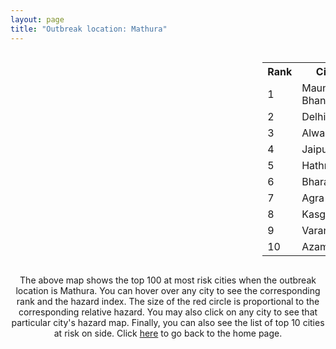```yaml
---
layout: page
title: "Outbreak location: Mathura"
---
```

<div style="width: 100%; overflow: auto;">
<div style="width: 75%; float: left;">
<div id="mapid">
<script src="https://buda-magenta.github.io/hazard_map/load_map.js"></script>

<script>
var marker_outbreak = L.marker([27.633333, 77.583333],{"autoPan": true}).addTo(map); marker_outbreak.bindTooltip("Mathura").openTooltip();

var circle_1 = L.circle([25.954628, 83.647350], {"pane": "markerPane", "color": "red", "fill": true, "fillOpacity": 0.2, "fillRule": "evenodd", "lineCap": "round", "lineJoin": "round", "opacity": 1.0, "radius": 55705, "stroke": true, "weight": 3}).addTo(map);
circle_1.bindTooltip("Maunath Bhanjan<br>rank: 1<br>hazard index: 0.055706")
circle_1.bindPopup('<a href="https://buda-magenta.github.io/hazard_map/Maunath_Bhanjan">Maunath Bhanjan</a>')

var circle_2 = L.circle([28.651718, 77.221939], {"pane": "markerPane", "color": "red", "fill": true, "fillOpacity": 0.2, "fillRule": "evenodd", "lineCap": "round", "lineJoin": "round", "opacity": 1.0, "radius": 42150, "stroke": true, "weight": 3}).addTo(map);
circle_2.bindTooltip("Delhi<br>rank: 2<br>hazard index: 0.042151")
circle_2.bindPopup('<a href="https://buda-magenta.github.io/hazard_map/Delhi">Delhi</a>')

var circle_3 = L.circle([27.639077, 76.614452], {"pane": "markerPane", "color": "red", "fill": true, "fillOpacity": 0.2, "fillRule": "evenodd", "lineCap": "round", "lineJoin": "round", "opacity": 1.0, "radius": 37798, "stroke": true, "weight": 3}).addTo(map);
circle_3.bindTooltip("Alwar<br>rank: 3<br>hazard index: 0.037798")
circle_3.bindPopup('<a href="https://buda-magenta.github.io/hazard_map/Alwar">Alwar</a>')

var circle_4 = L.circle([26.915458, 75.818982], {"pane": "markerPane", "color": "red", "fill": true, "fillOpacity": 0.2, "fillRule": "evenodd", "lineCap": "round", "lineJoin": "round", "opacity": 1.0, "radius": 27299, "stroke": true, "weight": 3}).addTo(map);
circle_4.bindTooltip("Jaipur<br>rank: 4<br>hazard index: 0.027299")
circle_4.bindPopup('<a href="https://buda-magenta.github.io/hazard_map/Jaipur">Jaipur</a>')

var circle_5 = L.circle([27.573243, 78.111739], {"pane": "markerPane", "color": "red", "fill": true, "fillOpacity": 0.2, "fillRule": "evenodd", "lineCap": "round", "lineJoin": "round", "opacity": 1.0, "radius": 24820, "stroke": true, "weight": 3}).addTo(map);
circle_5.bindTooltip("Hathras<br>rank: 5<br>hazard index: 0.024821")
circle_5.bindPopup('<a href="https://buda-magenta.github.io/hazard_map/Hathras">Hathras</a>')

var circle_6 = L.circle([27.265212, 77.369126], {"pane": "markerPane", "color": "red", "fill": true, "fillOpacity": 0.2, "fillRule": "evenodd", "lineCap": "round", "lineJoin": "round", "opacity": 1.0, "radius": 18912, "stroke": true, "weight": 3}).addTo(map);
circle_6.bindTooltip("Bharatpur<br>rank: 6<br>hazard index: 0.018912")
circle_6.bindPopup('<a href="https://buda-magenta.github.io/hazard_map/Bharatpur">Bharatpur</a>')

var circle_7 = L.circle([27.175255, 78.009816], {"pane": "markerPane", "color": "red", "fill": true, "fillOpacity": 0.2, "fillRule": "evenodd", "lineCap": "round", "lineJoin": "round", "opacity": 1.0, "radius": 18634, "stroke": true, "weight": 3}).addTo(map);
circle_7.bindTooltip("Agra<br>rank: 7<br>hazard index: 0.018635")
circle_7.bindPopup('<a href="https://buda-magenta.github.io/hazard_map/Agra">Agra</a>')

var circle_8 = L.circle([27.883846, 78.634890], {"pane": "markerPane", "color": "red", "fill": true, "fillOpacity": 0.2, "fillRule": "evenodd", "lineCap": "round", "lineJoin": "round", "opacity": 1.0, "radius": 18283, "stroke": true, "weight": 3}).addTo(map);
circle_8.bindTooltip("Kasganj<br>rank: 8<br>hazard index: 0.018284")
circle_8.bindPopup('<a href="https://buda-magenta.github.io/hazard_map/Kasganj">Kasganj</a>')

var circle_9 = L.circle([25.335649, 83.007629], {"pane": "markerPane", "color": "red", "fill": true, "fillOpacity": 0.2, "fillRule": "evenodd", "lineCap": "round", "lineJoin": "round", "opacity": 1.0, "radius": 10780, "stroke": true, "weight": 3}).addTo(map);
circle_9.bindTooltip("Varanasi<br>rank: 9<br>hazard index: 0.010780")
circle_9.bindPopup('<a href="https://buda-magenta.github.io/hazard_map/Varanasi">Varanasi</a>')

var circle_10 = L.circle([26.022697, 83.028873], {"pane": "markerPane", "color": "red", "fill": true, "fillOpacity": 0.2, "fillRule": "evenodd", "lineCap": "round", "lineJoin": "round", "opacity": 1.0, "radius": 9872, "stroke": true, "weight": 3}).addTo(map);
circle_10.bindTooltip("Azamgarh<br>rank: 10<br>hazard index: 0.009873")
circle_10.bindPopup('<a href="https://buda-magenta.github.io/hazard_map/Azamgarh">Azamgarh</a>')

var circle_11 = L.circle([26.460914, 80.321759], {"pane": "markerPane", "color": "red", "fill": true, "fillOpacity": 0.2, "fillRule": "evenodd", "lineCap": "round", "lineJoin": "round", "opacity": 1.0, "radius": 8553, "stroke": true, "weight": 3}).addTo(map);
circle_11.bindTooltip("Kanpur<br>rank: 11<br>hazard index: 0.008554")
circle_11.bindPopup('<a href="https://buda-magenta.github.io/hazard_map/Kanpur">Kanpur</a>')

var circle_12 = L.circle([25.196826, 76.000893], {"pane": "markerPane", "color": "red", "fill": true, "fillOpacity": 0.2, "fillRule": "evenodd", "lineCap": "round", "lineJoin": "round", "opacity": 1.0, "radius": 7254, "stroke": true, "weight": 3}).addTo(map);
circle_12.bindTooltip("Kota<br>rank: 12<br>hazard index: 0.007255")
circle_12.bindPopup('<a href="https://buda-magenta.github.io/hazard_map/Kota">Kota</a>')

var circle_13 = L.circle([26.671329, 83.364583], {"pane": "markerPane", "color": "red", "fill": true, "fillOpacity": 0.2, "fillRule": "evenodd", "lineCap": "round", "lineJoin": "round", "opacity": 1.0, "radius": 6618, "stroke": true, "weight": 3}).addTo(map);
circle_13.bindTooltip("Gorakhpur<br>rank: 13<br>hazard index: 0.006618")
circle_13.bindPopup('<a href="https://buda-magenta.github.io/hazard_map/Gorakhpur">Gorakhpur</a>')

var circle_14 = L.circle([28.793170, 76.139128], {"pane": "markerPane", "color": "red", "fill": true, "fillOpacity": 0.2, "fillRule": "evenodd", "lineCap": "round", "lineJoin": "round", "opacity": 1.0, "radius": 6266, "stroke": true, "weight": 3}).addTo(map);
circle_14.bindTooltip("Bhiwani<br>rank: 14<br>hazard index: 0.006267")
circle_14.bindPopup('<a href="https://buda-magenta.github.io/hazard_map/Bhiwani">Bhiwani</a>')

var circle_15 = L.circle([25.531031, 78.652689], {"pane": "markerPane", "color": "red", "fill": true, "fillOpacity": 0.2, "fillRule": "evenodd", "lineCap": "round", "lineJoin": "round", "opacity": 1.0, "radius": 6087, "stroke": true, "weight": 3}).addTo(map);
circle_15.bindTooltip("Jhansi<br>rank: 15<br>hazard index: 0.006087")
circle_15.bindPopup('<a href="https://buda-magenta.github.io/hazard_map/Jhansi">Jhansi</a>')

var circle_16 = L.circle([28.195647, 76.616518], {"pane": "markerPane", "color": "red", "fill": true, "fillOpacity": 0.2, "fillRule": "evenodd", "lineCap": "round", "lineJoin": "round", "opacity": 1.0, "radius": 4520, "stroke": true, "weight": 3}).addTo(map);
circle_16.bindTooltip("Rewari<br>rank: 16<br>hazard index: 0.004520")
circle_16.bindPopup('<a href="https://buda-magenta.github.io/hazard_map/Rewari">Rewari</a>')

var circle_17 = L.circle([26.838100, 80.934600], {"pane": "markerPane", "color": "red", "fill": true, "fillOpacity": 0.2, "fillRule": "evenodd", "lineCap": "round", "lineJoin": "round", "opacity": 1.0, "radius": 3808, "stroke": true, "weight": 3}).addTo(map);
circle_17.bindTooltip("Lucknow<br>rank: 17<br>hazard index: 0.003809")
circle_17.bindPopup('<a href="https://buda-magenta.github.io/hazard_map/Lucknow">Lucknow</a>')

var circle_18 = L.circle([28.402979, 77.310384], {"pane": "markerPane", "color": "red", "fill": true, "fillOpacity": 0.2, "fillRule": "evenodd", "lineCap": "round", "lineJoin": "round", "opacity": 1.0, "radius": 3780, "stroke": true, "weight": 3}).addTo(map);
circle_18.bindTooltip("Faridabad<br>rank: 18<br>hazard index: 0.003780")
circle_18.bindPopup('<a href="https://buda-magenta.github.io/hazard_map/Faridabad">Faridabad</a>')

var circle_19 = L.circle([26.203725, 78.157363], {"pane": "markerPane", "color": "red", "fill": true, "fillOpacity": 0.2, "fillRule": "evenodd", "lineCap": "round", "lineJoin": "round", "opacity": 1.0, "radius": 3441, "stroke": true, "weight": 3}).addTo(map);
circle_19.bindTooltip("Gwalior<br>rank: 19<br>hazard index: 0.003441")
circle_19.bindPopup('<a href="https://buda-magenta.github.io/hazard_map/Gwalior">Gwalior</a>')

var circle_20 = L.circle([26.732501, 77.036312], {"pane": "markerPane", "color": "red", "fill": true, "fillOpacity": 0.2, "fillRule": "evenodd", "lineCap": "round", "lineJoin": "round", "opacity": 1.0, "radius": 3439, "stroke": true, "weight": 3}).addTo(map);
circle_20.bindTooltip("Hindaun<br>rank: 20<br>hazard index: 0.003440")
circle_20.bindPopup('<a href="https://buda-magenta.github.io/hazard_map/Hindaun">Hindaun</a>')

var circle_21 = L.circle([26.229141, 76.304533], {"pane": "markerPane", "color": "red", "fill": true, "fillOpacity": 0.2, "fillRule": "evenodd", "lineCap": "round", "lineJoin": "round", "opacity": 1.0, "radius": 3417, "stroke": true, "weight": 3}).addTo(map);
circle_21.bindTooltip("Sawai Madhopur<br>rank: 21<br>hazard index: 0.003418")
circle_21.bindPopup('<a href="https://buda-magenta.github.io/hazard_map/Sawai_Madhopur">Sawai Madhopur</a>')

var circle_22 = L.circle([19.794750, 75.077922], {"pane": "markerPane", "color": "red", "fill": true, "fillOpacity": 0.2, "fillRule": "evenodd", "lineCap": "round", "lineJoin": "round", "opacity": 1.0, "radius": 3329, "stroke": true, "weight": 3}).addTo(map);
circle_22.bindTooltip("Gangapur<br>rank: 22<br>hazard index: 0.003330")
circle_22.bindPopup('<a href="https://buda-magenta.github.io/hazard_map/Gangapur">Gangapur</a>')

var circle_23 = L.circle([29.000653, 77.768229], {"pane": "markerPane", "color": "red", "fill": true, "fillOpacity": 0.2, "fillRule": "evenodd", "lineCap": "round", "lineJoin": "round", "opacity": 1.0, "radius": 2992, "stroke": true, "weight": 3}).addTo(map);
circle_23.bindTooltip("Meerut<br>rank: 23<br>hazard index: 0.002993")
circle_23.bindPopup('<a href="https://buda-magenta.github.io/hazard_map/Meerut">Meerut</a>')

var circle_24 = L.circle([25.877933, 84.119959], {"pane": "markerPane", "color": "red", "fill": true, "fillOpacity": 0.2, "fillRule": "evenodd", "lineCap": "round", "lineJoin": "round", "opacity": 1.0, "radius": 2805, "stroke": true, "weight": 3}).addTo(map);
circle_24.bindTooltip("Ballia<br>rank: 24<br>hazard index: 0.002806")
circle_24.bindPopup('<a href="https://buda-magenta.github.io/hazard_map/Ballia">Ballia</a>')

var circle_25 = L.circle([25.773344, 84.784977], {"pane": "markerPane", "color": "red", "fill": true, "fillOpacity": 0.2, "fillRule": "evenodd", "lineCap": "round", "lineJoin": "round", "opacity": 1.0, "radius": 2626, "stroke": true, "weight": 3}).addTo(map);
circle_25.bindTooltip("Chapra<br>rank: 25<br>hazard index: 0.002627")
circle_25.bindPopup('<a href="https://buda-magenta.github.io/hazard_map/Chapra">Chapra</a>')

var circle_26 = L.circle([27.437194, 79.489129], {"pane": "markerPane", "color": "red", "fill": true, "fillOpacity": 0.2, "fillRule": "evenodd", "lineCap": "round", "lineJoin": "round", "opacity": 1.0, "radius": 2196, "stroke": true, "weight": 3}).addTo(map);
circle_26.bindTooltip("Farrukhabad<br>rank: 26<br>hazard index: 0.002196")
circle_26.bindPopup('<a href="https://buda-magenta.github.io/hazard_map/Farrukhabad">Farrukhabad</a>')

var circle_27 = L.circle([28.863842, 78.805778], {"pane": "markerPane", "color": "red", "fill": true, "fillOpacity": 0.2, "fillRule": "evenodd", "lineCap": "round", "lineJoin": "round", "opacity": 1.0, "radius": 1898, "stroke": true, "weight": 3}).addTo(map);
circle_27.bindTooltip("Moradabad<br>rank: 27<br>hazard index: 0.001899")
circle_27.bindPopup('<a href="https://buda-magenta.github.io/hazard_map/Moradabad">Moradabad</a>')

var circle_28 = L.circle([28.428262, 77.002700], {"pane": "markerPane", "color": "red", "fill": true, "fillOpacity": 0.2, "fillRule": "evenodd", "lineCap": "round", "lineJoin": "round", "opacity": 1.0, "radius": 1868, "stroke": true, "weight": 3}).addTo(map);
circle_28.bindTooltip("Gurgaon<br>rank: 28<br>hazard index: 0.001868")
circle_28.bindPopup('<a href="https://buda-magenta.github.io/hazard_map/Gurgaon">Gurgaon</a>')

var circle_29 = L.circle([27.876990, 78.137290], {"pane": "markerPane", "color": "red", "fill": true, "fillOpacity": 0.2, "fillRule": "evenodd", "lineCap": "round", "lineJoin": "round", "opacity": 1.0, "radius": 1859, "stroke": true, "weight": 3}).addTo(map);
circle_29.bindTooltip("Aligarh<br>rank: 29<br>hazard index: 0.001859")
circle_29.bindPopup('<a href="https://buda-magenta.github.io/hazard_map/Aligarh">Aligarh</a>')

var circle_30 = L.circle([19.075990, 72.877393], {"pane": "markerPane", "color": "red", "fill": true, "fillOpacity": 0.2, "fillRule": "evenodd", "lineCap": "round", "lineJoin": "round", "opacity": 1.0, "radius": 1549, "stroke": true, "weight": 3}).addTo(map);
circle_30.bindTooltip("Mumbai<br>rank: 30<br>hazard index: 0.001549")
circle_30.bindPopup('<a href="https://buda-magenta.github.io/hazard_map/Mumbai">Mumbai</a>')

var circle_31 = L.circle([28.570784, 77.327107], {"pane": "markerPane", "color": "red", "fill": true, "fillOpacity": 0.2, "fillRule": "evenodd", "lineCap": "round", "lineJoin": "round", "opacity": 1.0, "radius": 1368, "stroke": true, "weight": 3}).addTo(map);
circle_31.bindTooltip("Noida<br>rank: 31<br>hazard index: 0.001369")
circle_31.bindPopup('<a href="https://buda-magenta.github.io/hazard_map/Noida">Noida</a>')

var circle_32 = L.circle([27.177366, 78.389912], {"pane": "markerPane", "color": "red", "fill": true, "fillOpacity": 0.2, "fillRule": "evenodd", "lineCap": "round", "lineJoin": "round", "opacity": 1.0, "radius": 1303, "stroke": true, "weight": 3}).addTo(map);
circle_32.bindTooltip("Firozabad<br>rank: 32<br>hazard index: 0.001304")
circle_32.bindPopup('<a href="https://buda-magenta.github.io/hazard_map/Firozabad">Firozabad</a>')

var circle_33 = L.circle([26.423847, 83.762732], {"pane": "markerPane", "color": "red", "fill": true, "fillOpacity": 0.2, "fillRule": "evenodd", "lineCap": "round", "lineJoin": "round", "opacity": 1.0, "radius": 1271, "stroke": true, "weight": 3}).addTo(map);
circle_33.bindTooltip("Deoria<br>rank: 33<br>hazard index: 0.001271")
circle_33.bindPopup('<a href="https://buda-magenta.github.io/hazard_map/Deoria">Deoria</a>')

var circle_34 = L.circle([26.469100, 74.639000], {"pane": "markerPane", "color": "red", "fill": true, "fillOpacity": 0.2, "fillRule": "evenodd", "lineCap": "round", "lineJoin": "round", "opacity": 1.0, "radius": 1255, "stroke": true, "weight": 3}).addTo(map);
circle_34.bindTooltip("Ajmer<br>rank: 34<br>hazard index: 0.001255")
circle_34.bindPopup('<a href="https://buda-magenta.github.io/hazard_map/Ajmer">Ajmer</a>')

var circle_35 = L.circle([22.720362, 75.868200], {"pane": "markerPane", "color": "red", "fill": true, "fillOpacity": 0.2, "fillRule": "evenodd", "lineCap": "round", "lineJoin": "round", "opacity": 1.0, "radius": 1241, "stroke": true, "weight": 3}).addTo(map);
circle_35.bindTooltip("Indore<br>rank: 35<br>hazard index: 0.001242")
circle_35.bindPopup('<a href="https://buda-magenta.github.io/hazard_map/Indore">Indore</a>')

var circle_36 = L.circle([28.733400, 77.298600], {"pane": "markerPane", "color": "red", "fill": true, "fillOpacity": 0.2, "fillRule": "evenodd", "lineCap": "round", "lineJoin": "round", "opacity": 1.0, "radius": 1091, "stroke": true, "weight": 3}).addTo(map);
circle_36.bindTooltip("Loni<br>rank: 36<br>hazard index: 0.001092")
circle_36.bindPopup('<a href="https://buda-magenta.github.io/hazard_map/Loni">Loni</a>')

var circle_37 = L.circle([28.457876, 79.405571], {"pane": "markerPane", "color": "red", "fill": true, "fillOpacity": 0.2, "fillRule": "evenodd", "lineCap": "round", "lineJoin": "round", "opacity": 1.0, "radius": 1055, "stroke": true, "weight": 3}).addTo(map);
circle_37.bindTooltip("Bareilly<br>rank: 37<br>hazard index: 0.001055")
circle_37.bindPopup('<a href="https://buda-magenta.github.io/hazard_map/Bareilly">Bareilly</a>')

var circle_38 = L.circle([23.258486, 77.401989], {"pane": "markerPane", "color": "red", "fill": true, "fillOpacity": 0.2, "fillRule": "evenodd", "lineCap": "round", "lineJoin": "round", "opacity": 1.0, "radius": 862, "stroke": true, "weight": 3}).addTo(map);
circle_38.bindTooltip("Bhopal<br>rank: 38<br>hazard index: 0.000863")
circle_38.bindPopup('<a href="https://buda-magenta.github.io/hazard_map/Bhopal">Bhopal</a>')

var circle_39 = L.circle([26.166667, 77.500000], {"pane": "markerPane", "color": "red", "fill": true, "fillOpacity": 0.2, "fillRule": "evenodd", "lineCap": "round", "lineJoin": "round", "opacity": 1.0, "radius": 858, "stroke": true, "weight": 3}).addTo(map);
circle_39.bindTooltip("Morena<br>rank: 39<br>hazard index: 0.000859")
circle_39.bindPopup('<a href="https://buda-magenta.github.io/hazard_map/Morena">Morena</a>')

var circle_40 = L.circle([26.296772, 73.035143], {"pane": "markerPane", "color": "red", "fill": true, "fillOpacity": 0.2, "fillRule": "evenodd", "lineCap": "round", "lineJoin": "round", "opacity": 1.0, "radius": 838, "stroke": true, "weight": 3}).addTo(map);
circle_40.bindTooltip("Jodhpur<br>rank: 40<br>hazard index: 0.000839")
circle_40.bindPopup('<a href="https://buda-magenta.github.io/hazard_map/Jodhpur">Jodhpur</a>')

var circle_41 = L.circle([28.901090, 76.580194], {"pane": "markerPane", "color": "red", "fill": true, "fillOpacity": 0.2, "fillRule": "evenodd", "lineCap": "round", "lineJoin": "round", "opacity": 1.0, "radius": 835, "stroke": true, "weight": 3}).addTo(map);
circle_41.bindTooltip("Rohtak<br>rank: 41<br>hazard index: 0.000835")
circle_41.bindPopup('<a href="https://buda-magenta.github.io/hazard_map/Rohtak">Rohtak</a>')

var circle_42 = L.circle([26.718324, 79.090254], {"pane": "markerPane", "color": "red", "fill": true, "fillOpacity": 0.2, "fillRule": "evenodd", "lineCap": "round", "lineJoin": "round", "opacity": 1.0, "radius": 817, "stroke": true, "weight": 3}).addTo(map);
circle_42.bindTooltip("Etawah<br>rank: 42<br>hazard index: 0.000817")
circle_42.bindPopup('<a href="https://buda-magenta.github.io/hazard_map/Etawah">Etawah</a>')

var circle_43 = L.circle([26.500000, 78.750000], {"pane": "markerPane", "color": "red", "fill": true, "fillOpacity": 0.2, "fillRule": "evenodd", "lineCap": "round", "lineJoin": "round", "opacity": 1.0, "radius": 794, "stroke": true, "weight": 3}).addTo(map);
circle_43.bindTooltip("Bhind<br>rank: 43<br>hazard index: 0.000794")
circle_43.bindPopup('<a href="https://buda-magenta.github.io/hazard_map/Bhind">Bhind</a>')

var circle_44 = L.circle([29.003314, 77.016732], {"pane": "markerPane", "color": "red", "fill": true, "fillOpacity": 0.2, "fillRule": "evenodd", "lineCap": "round", "lineJoin": "round", "opacity": 1.0, "radius": 667, "stroke": true, "weight": 3}).addTo(map);
circle_44.bindTooltip("Sonipat<br>rank: 44<br>hazard index: 0.000667")
circle_44.bindPopup('<a href="https://buda-magenta.github.io/hazard_map/Sonipat">Sonipat</a>')

var circle_45 = L.circle([22.541418, 88.357691], {"pane": "markerPane", "color": "red", "fill": true, "fillOpacity": 0.2, "fillRule": "evenodd", "lineCap": "round", "lineJoin": "round", "opacity": 1.0, "radius": 612, "stroke": true, "weight": 3}).addTo(map);
circle_45.bindTooltip("Kolkata<br>rank: 45<br>hazard index: 0.000612")
circle_45.bindPopup('<a href="https://buda-magenta.github.io/hazard_map/Kolkata">Kolkata</a>')

var circle_46 = L.circle([28.740613, 77.835426], {"pane": "markerPane", "color": "red", "fill": true, "fillOpacity": 0.2, "fillRule": "evenodd", "lineCap": "round", "lineJoin": "round", "opacity": 1.0, "radius": 563, "stroke": true, "weight": 3}).addTo(map);
circle_46.bindTooltip("Hapur<br>rank: 46<br>hazard index: 0.000564")
circle_46.bindPopup('<a href="https://buda-magenta.github.io/hazard_map/Hapur">Hapur</a>')

var circle_47 = L.circle([28.068312, 79.046073], {"pane": "markerPane", "color": "red", "fill": true, "fillOpacity": 0.2, "fillRule": "evenodd", "lineCap": "round", "lineJoin": "round", "opacity": 1.0, "radius": 552, "stroke": true, "weight": 3}).addTo(map);
circle_47.bindTooltip("Budaun<br>rank: 47<br>hazard index: 0.000553")
circle_47.bindPopup('<a href="https://buda-magenta.github.io/hazard_map/Budaun">Budaun</a>')

var circle_48 = L.circle([26.653396, 77.624206], {"pane": "markerPane", "color": "red", "fill": true, "fillOpacity": 0.2, "fillRule": "evenodd", "lineCap": "round", "lineJoin": "round", "opacity": 1.0, "radius": 542, "stroke": true, "weight": 3}).addTo(map);
circle_48.bindTooltip("Dhaulpur<br>rank: 48<br>hazard index: 0.000542")
circle_48.bindPopup('<a href="https://buda-magenta.github.io/hazard_map/Dhaulpur">Dhaulpur</a>')

var circle_49 = L.circle([25.438130, 81.833800], {"pane": "markerPane", "color": "red", "fill": true, "fillOpacity": 0.2, "fillRule": "evenodd", "lineCap": "round", "lineJoin": "round", "opacity": 1.0, "radius": 532, "stroke": true, "weight": 3}).addTo(map);
circle_49.bindTooltip("Allahabad<br>rank: 49<br>hazard index: 0.000532")
circle_49.bindPopup('<a href="https://buda-magenta.github.io/hazard_map/Allahabad">Allahabad</a>')

var circle_50 = L.circle([25.609324, 85.123525], {"pane": "markerPane", "color": "red", "fill": true, "fillOpacity": 0.2, "fillRule": "evenodd", "lineCap": "round", "lineJoin": "round", "opacity": 1.0, "radius": 482, "stroke": true, "weight": 3}).addTo(map);
circle_50.bindTooltip("Patna<br>rank: 50<br>hazard index: 0.000483")
circle_50.bindPopup('<a href="https://buda-magenta.github.io/hazard_map/Patna">Patna</a>')

var circle_51 = L.circle([28.388861, 77.974798], {"pane": "markerPane", "color": "red", "fill": true, "fillOpacity": 0.2, "fillRule": "evenodd", "lineCap": "round", "lineJoin": "round", "opacity": 1.0, "radius": 481, "stroke": true, "weight": 3}).addTo(map);
circle_51.bindTooltip("Bulandshahr<br>rank: 51<br>hazard index: 0.000481")
circle_51.bindPopup('<a href="https://buda-magenta.github.io/hazard_map/Bulandshahr">Bulandshahr</a>')

var circle_52 = L.circle([23.021624, 72.579707], {"pane": "markerPane", "color": "red", "fill": true, "fillOpacity": 0.2, "fillRule": "evenodd", "lineCap": "round", "lineJoin": "round", "opacity": 1.0, "radius": 472, "stroke": true, "weight": 3}).addTo(map);
circle_52.bindTooltip("Ahmedabad<br>rank: 52<br>hazard index: 0.000473")
circle_52.bindPopup('<a href="https://buda-magenta.github.io/hazard_map/Ahmedabad">Ahmedabad</a>')

var circle_53 = L.circle([21.170200, 72.831100], {"pane": "markerPane", "color": "red", "fill": true, "fillOpacity": 0.2, "fillRule": "evenodd", "lineCap": "round", "lineJoin": "round", "opacity": 1.0, "radius": 466, "stroke": true, "weight": 3}).addTo(map);
circle_53.bindTooltip("Surat<br>rank: 53<br>hazard index: 0.000467")
circle_53.bindPopup('<a href="https://buda-magenta.github.io/hazard_map/Surat">Surat</a>')

var circle_54 = L.circle([28.618753, 78.550874], {"pane": "markerPane", "color": "red", "fill": true, "fillOpacity": 0.2, "fillRule": "evenodd", "lineCap": "round", "lineJoin": "round", "opacity": 1.0, "radius": 466, "stroke": true, "weight": 3}).addTo(map);
circle_54.bindTooltip("Sambhal<br>rank: 54<br>hazard index: 0.000467")
circle_54.bindPopup('<a href="https://buda-magenta.github.io/hazard_map/Sambhal">Sambhal</a>')

var circle_55 = L.circle([24.578721, 73.686257], {"pane": "markerPane", "color": "red", "fill": true, "fillOpacity": 0.2, "fillRule": "evenodd", "lineCap": "round", "lineJoin": "round", "opacity": 1.0, "radius": 456, "stroke": true, "weight": 3}).addTo(map);
circle_55.bindTooltip("Udaipur<br>rank: 55<br>hazard index: 0.000457")
circle_55.bindPopup('<a href="https://buda-magenta.github.io/hazard_map/Udaipur">Udaipur</a>')

var circle_56 = L.circle([28.660965, 76.834676], {"pane": "markerPane", "color": "red", "fill": true, "fillOpacity": 0.2, "fillRule": "evenodd", "lineCap": "round", "lineJoin": "round", "opacity": 1.0, "radius": 448, "stroke": true, "weight": 3}).addTo(map);
circle_56.bindTooltip("Bahadurgarh<br>rank: 56<br>hazard index: 0.000448")
circle_56.bindPopup('<a href="https://buda-magenta.github.io/hazard_map/Bahadurgarh">Bahadurgarh</a>')

var circle_57 = L.circle([28.753900, 77.399900], {"pane": "markerPane", "color": "red", "fill": true, "fillOpacity": 0.2, "fillRule": "evenodd", "lineCap": "round", "lineJoin": "round", "opacity": 1.0, "radius": 441, "stroke": true, "weight": 3}).addTo(map);
circle_57.bindTooltip("Khora<br>rank: 57<br>hazard index: 0.000442")
circle_57.bindPopup('<a href="https://buda-magenta.github.io/hazard_map/Khora">Khora</a>')

var circle_58 = L.circle([21.149813, 79.082056], {"pane": "markerPane", "color": "red", "fill": true, "fillOpacity": 0.2, "fillRule": "evenodd", "lineCap": "round", "lineJoin": "round", "opacity": 1.0, "radius": 417, "stroke": true, "weight": 3}).addTo(map);
circle_58.bindTooltip("Nagpur<br>rank: 58<br>hazard index: 0.000417")
circle_58.bindPopup('<a href="https://buda-magenta.github.io/hazard_map/Nagpur">Nagpur</a>')

var circle_59 = L.circle([28.923397, 78.488317], {"pane": "markerPane", "color": "red", "fill": true, "fillOpacity": 0.2, "fillRule": "evenodd", "lineCap": "round", "lineJoin": "round", "opacity": 1.0, "radius": 416, "stroke": true, "weight": 3}).addTo(map);
circle_59.bindTooltip("Amroha<br>rank: 59<br>hazard index: 0.000416")
circle_59.bindPopup('<a href="https://buda-magenta.github.io/hazard_map/Amroha">Amroha</a>')

var circle_60 = L.circle([27.036604, 78.651436], {"pane": "markerPane", "color": "red", "fill": true, "fillOpacity": 0.2, "fillRule": "evenodd", "lineCap": "round", "lineJoin": "round", "opacity": 1.0, "radius": 410, "stroke": true, "weight": 3}).addTo(map);
circle_60.bindTooltip("Shikohabad<br>rank: 60<br>hazard index: 0.000410")
circle_60.bindPopup('<a href="https://buda-magenta.github.io/hazard_map/Shikohabad">Shikohabad</a>')

var circle_61 = L.circle([30.909016, 75.851601], {"pane": "markerPane", "color": "red", "fill": true, "fillOpacity": 0.2, "fillRule": "evenodd", "lineCap": "round", "lineJoin": "round", "opacity": 1.0, "radius": 380, "stroke": true, "weight": 3}).addTo(map);
circle_61.bindTooltip("Ludhiana<br>rank: 61<br>hazard index: 0.000381")
circle_61.bindPopup('<a href="https://buda-magenta.github.io/hazard_map/Ludhiana">Ludhiana</a>')

var circle_62 = L.circle([12.979120, 77.591300], {"pane": "markerPane", "color": "red", "fill": true, "fillOpacity": 0.2, "fillRule": "evenodd", "lineCap": "round", "lineJoin": "round", "opacity": 1.0, "radius": 380, "stroke": true, "weight": 3}).addTo(map);
circle_62.bindTooltip("Bangalore<br>rank: 62<br>hazard index: 0.000381")
circle_62.bindPopup('<a href="https://buda-magenta.github.io/hazard_map/Bangalore">Bangalore</a>')

var circle_63 = L.circle([27.209822, 79.048137], {"pane": "markerPane", "color": "red", "fill": true, "fillOpacity": 0.2, "fillRule": "evenodd", "lineCap": "round", "lineJoin": "round", "opacity": 1.0, "radius": 367, "stroke": true, "weight": 3}).addTo(map);
circle_63.bindTooltip("Mainpuri<br>rank: 63<br>hazard index: 0.000368")
circle_63.bindPopup('<a href="https://buda-magenta.github.io/hazard_map/Mainpuri">Mainpuri</a>')

var circle_64 = L.circle([24.917151, 76.696403], {"pane": "markerPane", "color": "red", "fill": true, "fillOpacity": 0.2, "fillRule": "evenodd", "lineCap": "round", "lineJoin": "round", "opacity": 1.0, "radius": 347, "stroke": true, "weight": 3}).addTo(map);
circle_64.bindTooltip("Baran<br>rank: 64<br>hazard index: 0.000347")
circle_64.bindPopup('<a href="https://buda-magenta.github.io/hazard_map/Baran">Baran</a>')

var circle_65 = L.circle([28.176959, 77.373112], {"pane": "markerPane", "color": "red", "fill": true, "fillOpacity": 0.2, "fillRule": "evenodd", "lineCap": "round", "lineJoin": "round", "opacity": 1.0, "radius": 344, "stroke": true, "weight": 3}).addTo(map);
circle_65.bindTooltip("Palwal<br>rank: 65<br>hazard index: 0.000345")
circle_65.bindPopup('<a href="https://buda-magenta.github.io/hazard_map/Palwal">Palwal</a>')

var circle_66 = L.circle([28.015929, 73.317137], {"pane": "markerPane", "color": "red", "fill": true, "fillOpacity": 0.2, "fillRule": "evenodd", "lineCap": "round", "lineJoin": "round", "opacity": 1.0, "radius": 342, "stroke": true, "weight": 3}).addTo(map);
circle_66.bindTooltip("Bikaner<br>rank: 66<br>hazard index: 0.000342")
circle_66.bindPopup('<a href="https://buda-magenta.github.io/hazard_map/Bikaner">Bikaner</a>')

var circle_67 = L.circle([28.651718, 77.221939], {"pane": "markerPane", "color": "red", "fill": true, "fillOpacity": 0.2, "fillRule": "evenodd", "lineCap": "round", "lineJoin": "round", "opacity": 1.0, "radius": 327, "stroke": true, "weight": 3}).addTo(map);
circle_67.bindTooltip("Dehri<br>rank: 67<br>hazard index: 0.000327")
circle_67.bindPopup('<a href="https://buda-magenta.github.io/hazard_map/Dehri">Dehri</a>')

var circle_68 = L.circle([26.148658, 85.340013], {"pane": "markerPane", "color": "red", "fill": true, "fillOpacity": 0.2, "fillRule": "evenodd", "lineCap": "round", "lineJoin": "round", "opacity": 1.0, "radius": 314, "stroke": true, "weight": 3}).addTo(map);
circle_68.bindTooltip("Muzaffarpur<br>rank: 68<br>hazard index: 0.000315")
circle_68.bindPopup('<a href="https://buda-magenta.github.io/hazard_map/Muzaffarpur">Muzaffarpur</a>')

var circle_69 = L.circle([23.174597, 75.785142], {"pane": "markerPane", "color": "red", "fill": true, "fillOpacity": 0.2, "fillRule": "evenodd", "lineCap": "round", "lineJoin": "round", "opacity": 1.0, "radius": 302, "stroke": true, "weight": 3}).addTo(map);
circle_69.bindTooltip("Ujjain<br>rank: 69<br>hazard index: 0.000303")
circle_69.bindPopup('<a href="https://buda-magenta.github.io/hazard_map/Ujjain">Ujjain</a>')

var circle_70 = L.circle([25.488773, 74.699613], {"pane": "markerPane", "color": "red", "fill": true, "fillOpacity": 0.2, "fillRule": "evenodd", "lineCap": "round", "lineJoin": "round", "opacity": 1.0, "radius": 299, "stroke": true, "weight": 3}).addTo(map);
circle_70.bindTooltip("Bhilwara<br>rank: 70<br>hazard index: 0.000300")
circle_70.bindPopup('<a href="https://buda-magenta.github.io/hazard_map/Bhilwara">Bhilwara</a>')

var circle_71 = L.circle([28.826162, 77.541656], {"pane": "markerPane", "color": "red", "fill": true, "fillOpacity": 0.2, "fillRule": "evenodd", "lineCap": "round", "lineJoin": "round", "opacity": 1.0, "radius": 297, "stroke": true, "weight": 3}).addTo(map);
circle_71.bindTooltip("Modinagar<br>rank: 71<br>hazard index: 0.000298")
circle_71.bindPopup('<a href="https://buda-magenta.github.io/hazard_map/Modinagar">Modinagar</a>')

var circle_72 = L.circle([26.588559, 74.861097], {"pane": "markerPane", "color": "red", "fill": true, "fillOpacity": 0.2, "fillRule": "evenodd", "lineCap": "round", "lineJoin": "round", "opacity": 1.0, "radius": 295, "stroke": true, "weight": 3}).addTo(map);
circle_72.bindTooltip("Kishangarh<br>rank: 72<br>hazard index: 0.000296")
circle_72.bindPopup('<a href="https://buda-magenta.github.io/hazard_map/Kishangarh">Kishangarh</a>')

var circle_73 = L.circle([27.662826, 75.027926], {"pane": "markerPane", "color": "red", "fill": true, "fillOpacity": 0.2, "fillRule": "evenodd", "lineCap": "round", "lineJoin": "round", "opacity": 1.0, "radius": 292, "stroke": true, "weight": 3}).addTo(map);
circle_73.bindTooltip("Sikar<br>rank: 73<br>hazard index: 0.000292")
circle_73.bindPopup('<a href="https://buda-magenta.github.io/hazard_map/Sikar">Sikar</a>')

var circle_74 = L.circle([29.988077, 77.508130], {"pane": "markerPane", "color": "red", "fill": true, "fillOpacity": 0.2, "fillRule": "evenodd", "lineCap": "round", "lineJoin": "round", "opacity": 1.0, "radius": 283, "stroke": true, "weight": 3}).addTo(map);
circle_74.bindTooltip("Saharanpur<br>rank: 74<br>hazard index: 0.000283")
circle_74.bindPopup('<a href="https://buda-magenta.github.io/hazard_map/Saharanpur">Saharanpur</a>')

var circle_75 = L.circle([28.488378, 78.735249], {"pane": "markerPane", "color": "red", "fill": true, "fillOpacity": 0.2, "fillRule": "evenodd", "lineCap": "round", "lineJoin": "round", "opacity": 1.0, "radius": 272, "stroke": true, "weight": 3}).addTo(map);
circle_75.bindTooltip("Chandausi<br>rank: 75<br>hazard index: 0.000273")
circle_75.bindPopup('<a href="https://buda-magenta.github.io/hazard_map/Chandausi">Chandausi</a>')

var circle_76 = L.circle([27.059011, 84.206464], {"pane": "markerPane", "color": "red", "fill": true, "fillOpacity": 0.2, "fillRule": "evenodd", "lineCap": "round", "lineJoin": "round", "opacity": 1.0, "radius": 269, "stroke": true, "weight": 3}).addTo(map);
circle_76.bindTooltip("Bagaha<br>rank: 76<br>hazard index: 0.000270")
circle_76.bindPopup('<a href="https://buda-magenta.github.io/hazard_map/Bagaha">Bagaha</a>')

var circle_77 = L.circle([17.388786, 78.461065], {"pane": "markerPane", "color": "red", "fill": true, "fillOpacity": 0.2, "fillRule": "evenodd", "lineCap": "round", "lineJoin": "round", "opacity": 1.0, "radius": 266, "stroke": true, "weight": 3}).addTo(map);
circle_77.bindTooltip("Hyderabad<br>rank: 77<br>hazard index: 0.000266")
circle_77.bindPopup('<a href="https://buda-magenta.github.io/hazard_map/Hyderabad">Hyderabad</a>')

var circle_78 = L.circle([28.205907, 77.875714], {"pane": "markerPane", "color": "red", "fill": true, "fillOpacity": 0.2, "fillRule": "evenodd", "lineCap": "round", "lineJoin": "round", "opacity": 1.0, "radius": 253, "stroke": true, "weight": 3}).addTo(map);
circle_78.bindTooltip("Khurja<br>rank: 78<br>hazard index: 0.000253")
circle_78.bindPopup('<a href="https://buda-magenta.github.io/hazard_map/Khurja">Khurja</a>')

var circle_79 = L.circle([29.154148, 77.305954], {"pane": "markerPane", "color": "red", "fill": true, "fillOpacity": 0.2, "fillRule": "evenodd", "lineCap": "round", "lineJoin": "round", "opacity": 1.0, "radius": 251, "stroke": true, "weight": 3}).addTo(map);
circle_79.bindTooltip("Baraut<br>rank: 79<br>hazard index: 0.000252")
circle_79.bindPopup('<a href="https://buda-magenta.github.io/hazard_map/Baraut">Baraut</a>')

var circle_80 = L.circle([29.168807, 75.746110], {"pane": "markerPane", "color": "red", "fill": true, "fillOpacity": 0.2, "fillRule": "evenodd", "lineCap": "round", "lineJoin": "round", "opacity": 1.0, "radius": 250, "stroke": true, "weight": 3}).addTo(map);
circle_80.bindTooltip("Hisar<br>rank: 80<br>hazard index: 0.000251")
circle_80.bindPopup('<a href="https://buda-magenta.github.io/hazard_map/Hisar">Hisar</a>')

var circle_81 = L.circle([25.280733, 83.125128], {"pane": "markerPane", "color": "red", "fill": true, "fillOpacity": 0.2, "fillRule": "evenodd", "lineCap": "round", "lineJoin": "round", "opacity": 1.0, "radius": 245, "stroke": true, "weight": 3}).addTo(map);
circle_81.bindTooltip("Mughal Sarai<br>rank: 81<br>hazard index: 0.000245")
circle_81.bindPopup('<a href="https://buda-magenta.github.io/hazard_map/Mughal_Sarai">Mughal Sarai</a>')

var circle_82 = L.circle([25.795593, 82.488341], {"pane": "markerPane", "color": "red", "fill": true, "fillOpacity": 0.2, "fillRule": "evenodd", "lineCap": "round", "lineJoin": "round", "opacity": 1.0, "radius": 239, "stroke": true, "weight": 3}).addTo(map);
circle_82.bindTooltip("Jaunpur<br>rank: 82<br>hazard index: 0.000239")
circle_82.bindPopup('<a href="https://buda-magenta.github.io/hazard_map/Jaunpur">Jaunpur</a>')

var circle_83 = L.circle([13.083694, 80.270186], {"pane": "markerPane", "color": "red", "fill": true, "fillOpacity": 0.2, "fillRule": "evenodd", "lineCap": "round", "lineJoin": "round", "opacity": 1.0, "radius": 232, "stroke": true, "weight": 3}).addTo(map);
circle_83.bindTooltip("Chennai<br>rank: 83<br>hazard index: 0.000232")
circle_83.bindPopup('<a href="https://buda-magenta.github.io/hazard_map/Chennai">Chennai</a>')

var circle_84 = L.circle([18.521428, 73.854454], {"pane": "markerPane", "color": "red", "fill": true, "fillOpacity": 0.2, "fillRule": "evenodd", "lineCap": "round", "lineJoin": "round", "opacity": 1.0, "radius": 226, "stroke": true, "weight": 3}).addTo(map);
circle_84.bindTooltip("Pune<br>rank: 84<br>hazard index: 0.000227")
circle_84.bindPopup('<a href="https://buda-magenta.github.io/hazard_map/Pune">Pune</a>')

var circle_85 = L.circle([30.733442, 76.779714], {"pane": "markerPane", "color": "red", "fill": true, "fillOpacity": 0.2, "fillRule": "evenodd", "lineCap": "round", "lineJoin": "round", "opacity": 1.0, "radius": 224, "stroke": true, "weight": 3}).addTo(map);
circle_85.bindTooltip("Chandigarh<br>rank: 85<br>hazard index: 0.000225")
circle_85.bindPopup('<a href="https://buda-magenta.github.io/hazard_map/Chandigarh">Chandigarh</a>')

var circle_86 = L.circle([23.160894, 79.949770], {"pane": "markerPane", "color": "red", "fill": true, "fillOpacity": 0.2, "fillRule": "evenodd", "lineCap": "round", "lineJoin": "round", "opacity": 1.0, "radius": 214, "stroke": true, "weight": 3}).addTo(map);
circle_86.bindTooltip("Jabalpur<br>rank: 86<br>hazard index: 0.000215")
circle_86.bindPopup('<a href="https://buda-magenta.github.io/hazard_map/Jabalpur">Jabalpur</a>')

var circle_87 = L.circle([27.733696, 81.477321], {"pane": "markerPane", "color": "red", "fill": true, "fillOpacity": 0.2, "fillRule": "evenodd", "lineCap": "round", "lineJoin": "round", "opacity": 1.0, "radius": 208, "stroke": true, "weight": 3}).addTo(map);
circle_87.bindTooltip("Bahraich<br>rank: 87<br>hazard index: 0.000209")
circle_87.bindPopup('<a href="https://buda-magenta.github.io/hazard_map/Bahraich">Bahraich</a>')

var circle_88 = L.circle([31.292011, 75.568058], {"pane": "markerPane", "color": "red", "fill": true, "fillOpacity": 0.2, "fillRule": "evenodd", "lineCap": "round", "lineJoin": "round", "opacity": 1.0, "radius": 200, "stroke": true, "weight": 3}).addTo(map);
circle_88.bindTooltip("Jalandhar<br>rank: 88<br>hazard index: 0.000200")
circle_88.bindPopup('<a href="https://buda-magenta.github.io/hazard_map/Jalandhar">Jalandhar</a>')

var circle_89 = L.circle([27.985060, 80.753845], {"pane": "markerPane", "color": "red", "fill": true, "fillOpacity": 0.2, "fillRule": "evenodd", "lineCap": "round", "lineJoin": "round", "opacity": 1.0, "radius": 192, "stroke": true, "weight": 3}).addTo(map);
circle_89.bindTooltip("Lakhimpur<br>rank: 89<br>hazard index: 0.000193")
circle_89.bindPopup('<a href="https://buda-magenta.github.io/hazard_map/Lakhimpur">Lakhimpur</a>')

var circle_90 = L.circle([31.634308, 74.873679], {"pane": "markerPane", "color": "red", "fill": true, "fillOpacity": 0.2, "fillRule": "evenodd", "lineCap": "round", "lineJoin": "round", "opacity": 1.0, "radius": 192, "stroke": true, "weight": 3}).addTo(map);
circle_90.bindTooltip("Amritsar<br>rank: 90<br>hazard index: 0.000192")
circle_90.bindPopup('<a href="https://buda-magenta.github.io/hazard_map/Amritsar">Amritsar</a>')

var circle_91 = L.circle([23.000000, 76.166667], {"pane": "markerPane", "color": "red", "fill": true, "fillOpacity": 0.2, "fillRule": "evenodd", "lineCap": "round", "lineJoin": "round", "opacity": 1.0, "radius": 183, "stroke": true, "weight": 3}).addTo(map);
circle_91.bindTooltip("Dewas<br>rank: 91<br>hazard index: 0.000183")
circle_91.bindPopup('<a href="https://buda-magenta.github.io/hazard_map/Dewas">Dewas</a>')

var circle_92 = L.circle([26.131004, 84.391257], {"pane": "markerPane", "color": "red", "fill": true, "fillOpacity": 0.2, "fillRule": "evenodd", "lineCap": "round", "lineJoin": "round", "opacity": 1.0, "radius": 180, "stroke": true, "weight": 3}).addTo(map);
circle_92.bindTooltip("Siwan<br>rank: 92<br>hazard index: 0.000181")
circle_92.bindPopup('<a href="https://buda-magenta.github.io/hazard_map/Siwan">Siwan</a>')

var circle_93 = L.circle([25.720581, 85.255560], {"pane": "markerPane", "color": "red", "fill": true, "fillOpacity": 0.2, "fillRule": "evenodd", "lineCap": "round", "lineJoin": "round", "opacity": 1.0, "radius": 178, "stroke": true, "weight": 3}).addTo(map);
circle_93.bindTooltip("Hajipur<br>rank: 93<br>hazard index: 0.000178")
circle_93.bindPopup('<a href="https://buda-magenta.github.io/hazard_map/Hajipur">Hajipur</a>')

var circle_94 = L.circle([26.122147, 75.663754], {"pane": "markerPane", "color": "red", "fill": true, "fillOpacity": 0.2, "fillRule": "evenodd", "lineCap": "round", "lineJoin": "round", "opacity": 1.0, "radius": 177, "stroke": true, "weight": 3}).addTo(map);
circle_94.bindTooltip("Tonk<br>rank: 94<br>hazard index: 0.000178")
circle_94.bindPopup('<a href="https://buda-magenta.github.io/hazard_map/Tonk">Tonk</a>')

var circle_95 = L.circle([29.391275, 76.977168], {"pane": "markerPane", "color": "red", "fill": true, "fillOpacity": 0.2, "fillRule": "evenodd", "lineCap": "round", "lineJoin": "round", "opacity": 1.0, "radius": 177, "stroke": true, "weight": 3}).addTo(map);
circle_95.bindTooltip("Panipat<br>rank: 95<br>hazard index: 0.000177")
circle_95.bindPopup('<a href="https://buda-magenta.github.io/hazard_map/Panipat">Panipat</a>')

var circle_96 = L.circle([22.297314, 73.194257], {"pane": "markerPane", "color": "red", "fill": true, "fillOpacity": 0.2, "fillRule": "evenodd", "lineCap": "round", "lineJoin": "round", "opacity": 1.0, "radius": 174, "stroke": true, "weight": 3}).addTo(map);
circle_96.bindTooltip("Vadodara<br>rank: 96<br>hazard index: 0.000174")
circle_96.bindPopup('<a href="https://buda-magenta.github.io/hazard_map/Vadodara">Vadodara</a>')

var circle_97 = L.circle([24.935635, 82.647701], {"pane": "markerPane", "color": "red", "fill": true, "fillOpacity": 0.2, "fillRule": "evenodd", "lineCap": "round", "lineJoin": "round", "opacity": 1.0, "radius": 170, "stroke": true, "weight": 3}).addTo(map);
circle_97.bindTooltip("Mirzapur<br>rank: 97<br>hazard index: 0.000170")
circle_97.bindPopup('<a href="https://buda-magenta.github.io/hazard_map/Mirzapur">Mirzapur</a>')

var circle_98 = L.circle([29.301826, 76.338471], {"pane": "markerPane", "color": "red", "fill": true, "fillOpacity": 0.2, "fillRule": "evenodd", "lineCap": "round", "lineJoin": "round", "opacity": 1.0, "radius": 137, "stroke": true, "weight": 3}).addTo(map);
circle_98.bindTooltip("Jind<br>rank: 98<br>hazard index: 0.000137")
circle_98.bindPopup('<a href="https://buda-magenta.github.io/hazard_map/Jind">Jind</a>')

var circle_99 = L.circle([29.211757, 78.961731], {"pane": "markerPane", "color": "red", "fill": true, "fillOpacity": 0.2, "fillRule": "evenodd", "lineCap": "round", "lineJoin": "round", "opacity": 1.0, "radius": 136, "stroke": true, "weight": 3}).addTo(map);
circle_99.bindTooltip("Kashipur<br>rank: 99<br>hazard index: 0.000136")
circle_99.bindPopup('<a href="https://buda-magenta.github.io/hazard_map/Kashipur">Kashipur</a>')

var circle_100 = L.circle([15.398403, 73.812918], {"pane": "markerPane", "color": "red", "fill": true, "fillOpacity": 0.2, "fillRule": "evenodd", "lineCap": "round", "lineJoin": "round", "opacity": 1.0, "radius": 135, "stroke": true, "weight": 3}).addTo(map);
circle_100.bindTooltip("Vasco Da Gama<br>rank: 100<br>hazard index: 0.000135")
circle_100.bindPopup('<a href="https://buda-magenta.github.io/hazard_map/Vasco_Da_Gama">Vasco Da Gama</a>')
</script>
</div>
</div>


<div style="width: 20%; float: right;">
<table>
<tr>
<th>Rank</th>
<th>City</th>
</tr>

<tr>
<td>1</td>
<td>Maunath Bhanjan</td>
</tr>

<tr>
<td>2</td>
<td>Delhi</td>
</tr>

<tr>
<td>3</td>
<td>Alwar</td>
</tr>

<tr>
<td>4</td>
<td>Jaipur</td>
</tr>

<tr>
<td>5</td>
<td>Hathras</td>
</tr>

<tr>
<td>6</td>
<td>Bharatpur</td>
</tr>

<tr>
<td>7</td>
<td>Agra</td>
</tr>

<tr>
<td>8</td>
<td>Kasganj</td>
</tr>

<tr>
<td>9</td>
<td>Varanasi</td>
</tr>

<tr>
<td>10</td>
<td>Azamgarh</td>
</tr>

</table>
</div>
</div>


<p align="center"> The above map shows the top 100 at most risk cities when the outbreak location is Mathura. You can hover over any city to see the corresponding rank and the hazard index. The size of the red circle is proportional to the corresponding relative hazard. You may also click on any city to see that particular city's hazard map. Finally, you can also see the list of top 10 cities at risk on side.  Click <a href="https://buda-magenta.github.io/hazard_map/">here</a> to go back to the home page.
</p>